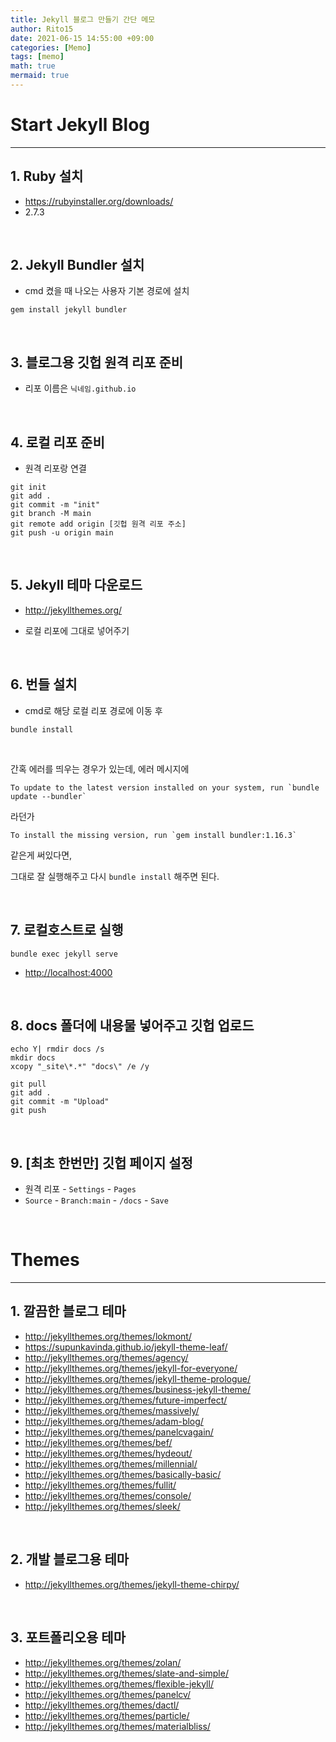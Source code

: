 ```yaml
---
title: Jekyll 블로그 만들기 간단 메모
author: Rito15
date: 2021-06-15 14:55:00 +09:00
categories: [Memo]
tags: [memo]
math: true
mermaid: true
---
```


# Start Jekyll Blog
---

## 1. Ruby 설치

- <https://rubyinstaller.org/downloads/>
- 2.7.3

<br>

## 2. Jekyll Bundler 설치

- cmd 켰을 때 나오는 사용자 기본 경로에 설치

```
gem install jekyll bundler
```

<br>

## 3. 블로그용 깃헙 원격 리포 준비

- 리포 이름은 `닉네임.github.io`

<br>

## 4. 로컬 리포 준비

- 원격 리포랑 연결

```
git init
git add .
git commit -m "init"
git branch -M main
git remote add origin [깃헙 원격 리포 주소]
git push -u origin main
```

<br>

## 5. Jekyll 테마 다운로드

- <http://jekyllthemes.org/>

- 로컬 리포에 그대로 넣어주기

<br>

## 6. 번들 설치

- cmd로 해당 로컬 리포 경로에 이동 후

```
bundle install
```

<br>

간혹 에러를 띄우는 경우가 있는데, 에러 메시지에

```
To update to the latest version installed on your system, run `bundle update --bundler`
```

라던가

```
To install the missing version, run `gem install bundler:1.16.3`
```

같은게 써있다면,

그대로 잘 실행해주고 다시 `bundle install` 해주면 된다.

<br>

## 7. 로컬호스트로 실행

```
bundle exec jekyll serve
```

- <http://localhost:4000>

<br>

## 8. docs 폴더에 내용물 넣어주고 깃헙 업로드

```
echo Y| rmdir docs /s
mkdir docs
xcopy "_site\*.*" "docs\" /e /y

git pull
git add .
git commit -m "Upload"
git push
```

<br>

## 9. [최초 한번만] 깃헙 페이지 설정

- 원격 리포 - `Settings` - `Pages`
- `Source` - `Branch:main` - `/docs` - `Save`

<br>

# Themes
---

## 1. 깔끔한 블로그 테마

- <http://jekyllthemes.org/themes/lokmont/>
- <https://supunkavinda.github.io/jekyll-theme-leaf/>
- <http://jekyllthemes.org/themes/agency/>
- <http://jekyllthemes.org/themes/jekyll-for-everyone/>
- <http://jekyllthemes.org/themes/jekyll-theme-prologue/>
- <http://jekyllthemes.org/themes/business-jekyll-theme/>
- <http://jekyllthemes.org/themes/future-imperfect/>
- <http://jekyllthemes.org/themes/massively/>
- <http://jekyllthemes.org/themes/adam-blog/>
- <http://jekyllthemes.org/themes/panelcvagain/>
- <http://jekyllthemes.org/themes/bef/>
- <http://jekyllthemes.org/themes/hydeout/>
- <http://jekyllthemes.org/themes/millennial/>
- <http://jekyllthemes.org/themes/basically-basic/>
- <http://jekyllthemes.org/themes/fullit/>
- <http://jekyllthemes.org/themes/console/>
- <http://jekyllthemes.org/themes/sleek/>

<br>

## 2. 개발 블로그용 테마

- <http://jekyllthemes.org/themes/jekyll-theme-chirpy/>

<br>

## 3. 포트폴리오용 테마

- <http://jekyllthemes.org/themes/zolan/>
- <http://jekyllthemes.org/themes/slate-and-simple/>
- <http://jekyllthemes.org/themes/flexible-jekyll/>
- <http://jekyllthemes.org/themes/panelcv/>
- <http://jekyllthemes.org/themes/dactl/>
- <http://jekyllthemes.org/themes/particle/>
- <http://jekyllthemes.org/themes/materialbliss/>
